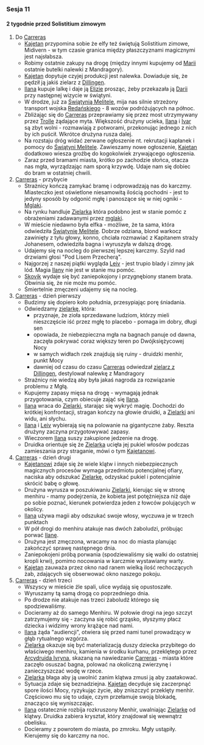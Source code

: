 ### Sesja 11
#### 2 tygodnie przed Solistitium zimowym
1. Do [Carreras](#l_carreras)
    - [Kajetan](#g_kajetan) przypomina sobie że elfy też świętują Solistitium zimowe, Midivern - w tym czasie granica między płaszczyznami magicznymi jest najsłabsza.
    - Robimy ostatnie zakupy na drogę (między innymi kupujemy od [Marii](#p_maria) ostatnie butelki nalewki z Mandragory).
    - [Kajetan](#g_kajetan) dopytuje czyjej produkcji jest nalewka. Dowiaduje się, że pędził ją jakiś zielarz z [Dillingen](#l_dillingen).
    - [Ilana](#g_ilana) kupuje lalkę i daje ją [Elizie](#p_eliza) prosząc, żeby przekazała ją [Darii](#p_daria) przy następnej wizycie w świątyni.
    - W drodze, już za [Świątynią Melitele](#l_smelitele), mija nas silnie strzeżony transport wojska [Redańskiego](#l_redania) - 8 wozów podróżujących na północ.
    - Zbliżając się do [Carreras](#l_carreras) przeprawiamy się przez most utrzymywany przez [Trolle](#troll) żądające myta. Większość drużyny ucieka, [Ilana](#g_ilana) i [Ivar](#p_ivar) są zbyt wolni - rozmawiają z potworami, przekonując jednego z nich by ich puścił. Wkrótce drużyna rusza dalej.
    - Na rozstaju dróg widać zerwane ogłoszenie nt. rekrutacji kapłanek i pomocy do [Świątyni Melitele](#l_smelitele). Zawieszamy nowe ogłoszenie, [Kajetan](#g_kajetan) dodatkowo wiesza groźbę do kogokolwiek zrywającego ogłoszenia.
    - Zaraz przed bramami miasta, krótko po zachodzie słońca, otacza nas mgła, wyrządzając nam sporą krzywdę. Udaje nam się dobiec do bram w ostatniej chwili.
2. [Carreras](#l_carreras) - przybycie
    - Strażnicy kończą zamykać bramę i odprowadzają nas do karczmy. Miasteczko jest oświetlone niesamowitą ilością pochodni - jest to jedyny sposób by odgonić mgłę i panoszące się w niej ogniki - [Mglaki](#b_mglak).
    - Na rynku handluje [Zielarka](#p_zielarka) która podobno jest w stanie pomóc z obrażeniami zadawanymi przez [mglaki](#b_mglak).
    - W mieście niedawno była elfka - możliwe, że ta sama, która odwiedziła [Świątynię Melitele](#l_smelitele). Dobrze odziana, blond warkocz zawinięty z tyłu głowy, konno, chciała rozmawiać z Kapitanem straży Johanesem, odwiedziła bagna i wyruszyła w dalszą drogę.
    - Udajemy się na nocleg do pierwszej lepszej karczmy. Szyld nad drzwiami głosi "Pod Lisem Przecherą".
    - Najgorzej z naszej piątki wygląda [Leiv](#p_leiv) - jest trupio blady i zimny jak lód. Magia [Ilany](#g_ilana) nie jest w stanie mu pomóc. 
    - [Skovik](#p_skovik) wydaje się być zaniepokojony i przygnębiony stanem brata. Obwinia się, że nie może mu pomóc.
    - Śmiertelnie zmęczeni udajemy się na nocleg.
2. [Carreras](#l_carreras) - dzień pierwszy
    - Budzimy się dopiero koło południa, przesypiając porę śniadania.
    - Odwiedzamy [zielarkę](#p_zielarka), która:
        - przyznaje, że zioła sprzedawane ludziom, którzy mieli nieszczęście iść przez mgłę to placebo - pomaga im dobry, długi sen
        - opowiada, że niebezpieczna mgła na bagnach panuje od dawna, zaczęła pokrywać coraz większy teren po Dwójksiężycowej Nocy
        - w samych widłach rzek znajdują się ruiny - druidzki menhir, punkt Mocy
        - dawniej od czasu do czasu [Carreras](#l_carreras) odwiedzał [zielarz z Dillingen](#p_zielarz), destylował nalewkę z Mandragory
    - Strażnicy nie wiedzą aby była jakaś nagroda za rozwiązanie problemu z Mgłą.
    - Kupujemy zapasy mięsa na drogę - wymagają jednak przygotowania, czym obiecuje zająć się [Ilana](#g_ilana).
    - [Ilana](#g_ilana) wraca do [Zielarki](#p_zielarka), starając się wykryć magię. Dochodzi do krótkiej konfrontacji, stragan kończy na głowie druidki, a [Zielarki](#p_zielarka) ani widu, ani słychu.
    - [Ilana](#g_ilana) i [Leiv](#p_leiv) wybierają się na polowanie na gigantyczne żaby. Reszta drużyny zaczyna przygotowywać zapasy.
    - Wieczorem [Ilana](#g_ilana) suszy zakupione jedzenie na drogę.
    - Druidka orientuje się że [Zielarka](#p_zielarka) ucięła jej pukiel włosów podczas zamieszania przy straganie, mówi o tym [Kajetanowi](#g_kajetan).
2. [Carreras](#l_carreras) - dzień drugi
    - [Kajetanowi](#g_kajetan) zdaje się że wiele klątw i innych niebezpiecznych magicznych procesów wymaga przedmiotu potencjalnej ofiary, naciska aby odszukać [Zielarkę](#p_zielarka), odzyskać pukiel i potencjalnie skrócić babę o głowę.
    - Drużyna wyrusza w poszukiwaniu [Zielarki](#p_zielarka), kierując się w stronę menhiru - mamy podejrzenia, że kobieta jest potężniejsza niż daje po sobie poznać, kierunek potwierdza jeden z łowców polujących w okolicy.
    - [Ilana](#g_ilana) używa magii aby odszukać swoje włosy, wyczuwa je w trzech punktach
    - W pół drogi do menhiru atakuje nas dwóch żaboludzi, próbując porwać [Ilanę](#g_ilana).
    - Drużyna jest zmęczona, wracamy na noc do miasta planując zakończyć sprawę następnego dnia.
    - Zaniepokojeni próbą porwania (spodziewaliśmy się walki do ostatniej kropli krwi), pomimo nocowania w karczmie wystawiamy warty.
    - [Kajetan](#g_kajetan) zauważa przez okno nad ranem wielką ilość rechoczących żab, zdających się obserwować okno naszego pokoju.
2. [Carreras](#l_carreras) - dzień trzeci
    - Wszyscy w mieście źle spali, ulice wydają się opustoszałe.
    - Wyruszamy tą samą drogą co poprzedniego dnia.
    - Po drodze nie atakuje nas trzeci żaboludź którego się spodziewaliśmy.
    - Docieramy aż do samego Menhiru. W połowie drogi na jego szczyt zatrzymujemy się - zaczyna się robić grząsko, słyszymy płacz dziecka i widzimy wrony krążące nad nami.
    - [Ilana](#g_ilana) żąda "audiencji", otwiera się przed nami tunel prowadzący w głąb rytualnego wzgórza.
    - [Zielarka](#p_zielarka) okazuje się być materializacją duszy dziecka przybitego do właściwego menhiru, kamienia w środku kurhanu, przeklętego przez [Arcydruida Ivryna](#p_arcydruid_ivryn), skazaną na nawiedzanie [Carreras](#l_carreras) - miasta które zaczęło osuszać bagna, polować na okoliczną zwierzynę i zanieczyszczać wodę w rzece.
    - [Zielarka](#p_zielarka) błaga aby ją uwolnić zanim klątwa zmusi ją aby zaatakować.
    - Sytuacja zdaje się beznadziejna. [Kajetan](#g_kajetan) decyduje się zaczerpnąć spore ilości Mocy, ryzykując życie, aby zniszczyć przeklęty menhir. Częściowo mu się to udaje, czym przełamuje swoją blokadę, znacząco się wyniszczając.
    - [Ilana](#g_ilana) ostatecznie rozbija rozkruszony Menhir, uwalniając [Zielarkę](#p_zielarka) od klątwy. Druidka zabiera kryształ, który znajdował się wewnątrz obelisku.
    - Docieramy z powrotem do miasta, po zmroku. Mgły ustąpiły. Kierujemy się do karczmy na noc.